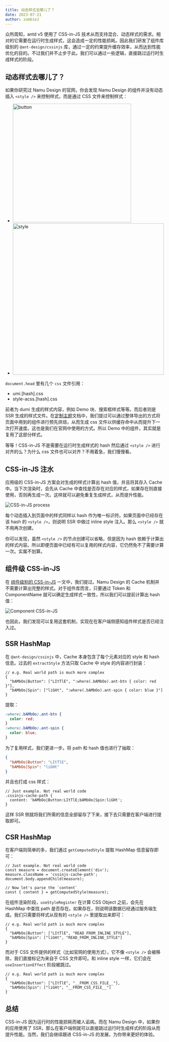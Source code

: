 ```yaml
---
title: 动态样式去哪儿了？
date: 2023-07-21
author: zombieJ
---
```


众所周知，antd v5 使用了 CSS-in-JS 技术从而支持混合、动态样式的需求。相对的它需要在运行时生成样式，这会造成一定的性能损耗。因此我们研发了组件库级别的 `@ant-design/cssinjs` 库，通过一定的约束提升缓存效率，从而达到性能优化的目的。不过我们并不止步于此。我们可以通过一些逻辑，直接跳过运行时生成样式的阶段。

## 动态样式去哪儿了？

如果你研究过 Namu Design 的官网，你会发现 Namu Design 的组件并没有动态插入 `<style />` 来控制样式，而是通过 CSS 文件来控制样式：

- <img width="376" alt="button" src="https://github.com/ant-design/ant-design/assets/5378891/82fc5e7a-8d68-4c37-b892-e75097f80ff8" />
- <img width="480" alt="style" src="https://github.com/ant-design/ant-design/assets/5378891/ab31820e-6602-4421-9101-50cb70738058" />

`document.head` 里有几个 `css` 文件引用：

- umi.\[hash].css
- style-acss.\[hash].css

前者为 dumi 生成的样式内容，例如 Demo 块、搜索框样式等等。而后者则是 SSR 生成的样式文件。在[定制主题](/docs/react/customize-theme)文档中，我们提过可以通过整体导出的方式将页面中用到的组件进行预先烘焙，从而生成 css 文件以供缓存命中从而提升下一次打开速度。这也是我们在官网中使用的方式。所以 Demo 中的组件，其实就是复用了这部分样式。

等等！CSS-in-JS 不是需要在运行时生成样式的 hash 然后通过 `<style />` 进行对齐的么？为什么 css 文件也可以对齐？不用着急，我们慢慢看。

## CSS-in-JS 注水

应用级的 CSS-in-JS 方案会对生成的样式计算出 hash 值，并且将其存入 Cache 中。当下次渲染时，会先从 Cache 中查找是否存在对应的样式，如果存在则直接使用，否则再生成一次。这样就可以避免重复生成样式，从而提升性能。

![CSS-in-JS process](https://github.com/ant-design/ant-design/assets/5378891/aa8825c9-a78a-4326-ac13-30a27cbe14b6)

每个动态插入到页面中的样式同样以 hash 作为唯一标识符。如果页面中已经存在该 hash 的 `<style />`，则说明 SSR 中做过 inline style 注入。那么 `<style />` 就不用再次创建。

你可以发现，虽然 `<style />` 的节点创建可以省略，但是因为 hash 依赖于计算出的样式内容。所以即便页面中已经有可以复用的样式内容，它仍然免不了需要计算一次。实属不划算。

## 组件级 CSS-in-JS

在 [组件级别的 CSS-in-JS](/docs/blog/css-in-js) 一文中，我们提过。Namu Design 的 Cache 机制并不需要计算出完整的样式。对于组件库而言，只要通过 Token 和 ComponentName 就可以确定生成样式一致性，所以我们可以提前计算出 hash 值：

![Component CSS-in-JS](https://mdn.alipayobjects.com/huamei_7uahnr/afts/img/A*yZMNSYVtxnAAAAAAAAAAAAAADrJ8AQ/original)

也因此，我们发现可以复用这套机制，实现在在客户端侧感知组件样式是否已经注入过。

## SSR HashMap

在 `@ant-design/cssinjs` 中，Cache 本身包含了每个元素对应的 style 和 hash 信息。过去的 `extractStyle` 方法只取 Cache 中 style 的内容进行封装：

```tsx
// e.g. Real world path is much more complex
{
  "bAMbOo|Button": ["LItTlE", ":where(.bAMbOo).ant-btn { color: red }"],
  "bAMbOo|Spin": ["liGHt", ":where(.bAMbOo).ant-spin { color: blue }"]
}
```

提取：

```css
:where(.bAMbOo).ant-btn {
  color: red;
}
:where(.bAMbOo).ant-spin {
  color: blue;
}
```

为了复用样式，我们更进一步。将 path 和 hash 值也进行了抽取：

```json
{
  "bAMbOo|Button": "LItTlE",
  "bAMbOo|Spin": "liGHt"
}
```

并且也打成 css 样式：

```less
// Just example. Not real world code
.cssinjs-cache-path {
  content: 'bAMbOo|Button:LItTlE;bAMbOo|Spin:liGHt';
}
```

这样 SSR 侧就将我们所需的信息全部留存了下来，接下去只需要在客户端进行提取即可。

## CSR HashMap

在客户端则简单的多，我们通过 `getComputedStyle` 提取 HashMap 信息留存即可：

```tsx
// Just example. Not real world code
const measure = document.createElement('div');
measure.className = 'cssinjs-cache-path';
document.body.appendChild(measure);

// Now let's parse the `content`
const { content } = getComputedStyle(measure);
```

在组件渲染阶段，`useStyleRegister` 在计算 CSS Object 之前，会先在 HashMap 中查找 path 是否存在。如果存在，则说明该数据已经通过服务端生成。我们只需要将样式从现有的 `<style />` 里提取出来即可：

```tsx
// e.g. Real world path is much more complex
{
  "bAMbOo|Button": ["LItTlE", "READ_FROM_INLINE_STYLE"],
  "bAMbOo|Spin": ["liGHt", "READ_FROM_INLINE_STYLE"]
}
```

而对于 CSS 文件提供的样式（比如官网的使用方式），它不像 `<style />` 会被移除，我们直接标记为来自于 CSS 文件即可。和 inline style 一样，它们会在 `useInsertionEffect` 阶段被跳过。

```tsx
// e.g. Real world path is much more complex
{
  "bAMbOo|Button": ["LItTlE", "__FROM_CSS_FILE__"],
  "bAMbOo|Spin": ["liGHt", "__FROM_CSS_FILE__"]
}
```

## 总结

CSS-in-JS 因为运行时的性能损耗而被人诟病。而在 Namu Design 中，如果你的应用使用了 SSR，那么在客户端侧就可以直接跳过运行时生成样式的阶段从而提升性能。当然，我们会继续跟进 CSS-in-JS 的发展，为你带来更好的体验。
